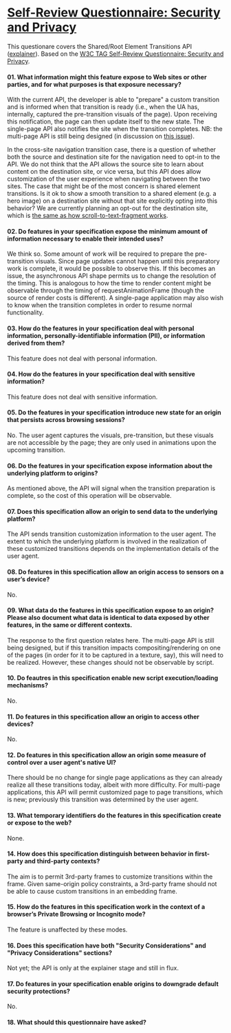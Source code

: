# [Self-Review Questionnaire: Security and Privacy](https://w3ctag.github.io/security-questionnaire/)

This questionare covers the Shared/Root Element Transitions API ([explainer](https://github.com/WICG/shared-element-transitions)). Based on the [W3C TAG Self-Review Questionnaire: Security and Privacy](https://w3ctag.github.io/security-questionnaire/).

#### 01. What information might this feature expose to Web sites or other parties, and for what purposes is that exposure necessary?

With the current API, the developer is able to "prepare" a custom transition and is informed when that transition is ready (i.e., when the UA has, internally, captured the pre-transition visuals of the page). Upon receiving this notification, the page can then update itself to the new state.  The single-page API also notifies the site when the transition completes. NB: the multi-page API is still being designed (in discussion on [this issue](https://github.com/vmpstr/shared-element-transitions/issues/2)).

In the cross-site navigation transition case, there is a question of whether both the source and destination site for the navigation need to opt-in to the API. We do not think that the API allows the source site to learn about content on the destination site, or vice versa, but this API does allow customization of the user experience when navigating between the two sites. The case that might be of the most concern is shared element transitions. Is it ok to show a smooth transition to a shared element (e.g. a hero image) on a destination site without that site explicitly opting into this behavior? We are currently planning an opt-out for the destination site, which is [the same as how scroll-to-text-fragment works](https://web.dev/text-fragments/#disabling-text-fragments).

#### 02. Do features in your specification expose the minimum amount of information necessary to enable their intended uses?

We think so. Some amount of work will be required to prepare the pre-transition visuals. Since page updates cannot happen until this preparatory work is complete, it would be possible to observe this. If this becomes an issue, the asynchronous API shape permits us to change the resolution of the timing. This is analogous to how the time to render content might be observable through the timing of requestAnimationFrame (though the source of render costs is different). A single-page application may also wish to know when the transition completes in order to resume normal functionality.

#### 03. How do the features in your specification deal with personal information, personally-identifiable information (PII), or information derived from them?

This feature does not deal with personal information.

#### 04. How do the features in your specification deal with sensitive information?

This feature does not deal with sensitive information.

#### 05. Do the features in your specification introduce new state for an origin that persists across browsing sessions?

No. The user agent captures the visuals, pre-transition, but these visuals are not accessible by the page; they are only used in animations upon the upcoming transition.

#### 06. Do the features in your specification expose information about the underlying platform to origins?

As mentioned above, the API will signal when the transition preparation is complete, so the cost of this operation will be observable.

#### 07. Does this specification allow an origin to send data to the underlying platform?

The API sends transition customization information to the user agent. The extent to which the underlying platform is involved in the realization of these customized transitions depends on the implementation details of the user agent.

#### 08. Do features in this specification allow an origin access to sensors on a user’s device?

No.

#### 09. What data do the features in this specification expose to an origin? Please also document what data is identical to data exposed by other features, in the same or different contexts.

The response to the first question relates here. The multi-page API is still being designed, but if this transition impacts compositing/rendering on one of the pages (in order for it to be captured in a texture, say), this will need to be realized. However, these changes should not be observable by script.

#### 10. Do feautres in this specification enable new script execution/loading  mechanisms?

No.

#### 11. Do features in this specification allow an origin to access other devices?

No.

#### 12. Do features in this specification allow an origin some measure of control over a user agent's native UI?

There should be no change for single page applications as they can already realize all these transitions today, albeit with more difficulty. For multi-page applications, this API will permit customized page to page transitions, which is new; previously this transition was determined by the user agent.


#### 13. What temporary identifiers do the features in this specification create or expose to the web?

None.

#### 14. How does this specification distinguish between behavior in first-party and third-party contexts?

The aim is to permit 3rd-party frames to customize transitions within the frame. Given same-origin policy constraints, a 3rd-party frame should not be able to cause custom transitions in an embedding frame.

#### 15. How do the features in this specification work in the context of a browser’s Private Browsing or Incognito mode?

The feature is unaffected by these modes.

#### 16. Does this specification have both "Security Considerations" and "Privacy Considerations" sections?

Not yet; the API is only at the explainer stage and still in flux.

#### 17. Do features in your specification enable origins to downgrade default security protections?

No.

#### 18. What should this questionnaire have asked?


